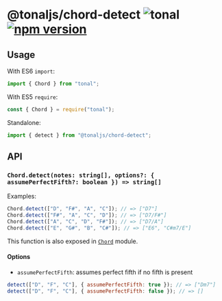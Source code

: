 # @tonaljs/chord-detect ![tonal](https://img.shields.io/badge/@tonaljs-chord_detect-yellow.svg?style=flat-square) [![npm version](https://img.shields.io/npm/v/@tonaljs/chord-detect.svg?style=flat-square)](https://www.npmjs.com/package/@tonaljs/chord-detect)

## Usage

With ES6 `import`:

```js
import { Chord } from "tonal";
```

With ES5 `require`:

```js
const { Chord } = require("tonal");
```

Standalone:

```js
import { detect } from "@tonaljs/chord-detect";
```

## API

### `Chord.detect(notes: string[], options?: { assumePerfectFifth?: boolean }) => string[]`

Examples:

```js
Chord.detect(["D", "F#", "A", "C"]); // => ["D7"]
Chord.detect(["F#", "A", "C", "D"]); // => ["D7/F#"]
Chord.detect(["A", "C", "D", "F#"]); // => ["D7/A"]
Chord.detect(["E", "G#", "B", "C#"]); // => ["E6", "C#m7/E"]
```

This function is also exposed in [`Chord`](/packages/chord) module.

#### Options

- `assumePerfectFifth`: assumes perfect fifth if no fifth is present

```js
detect(["D", "F", "C"], { assumePerfectFifth: true }); // => ["Dm7"]
detect(["D", "F", "C"], { assumePerfectFifth: false }); // => []
```
